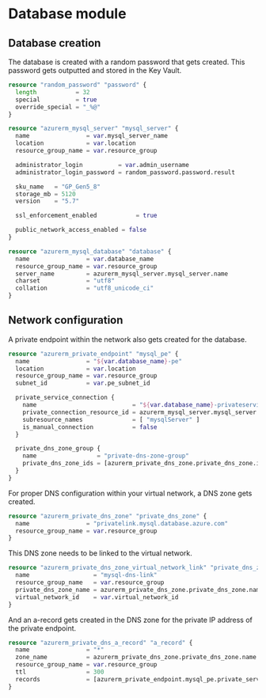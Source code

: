 # Database module

## Database creation

The database is created with a random password that gets created. This password gets outputted and stored in the Key Vault.

```terraform
resource "random_password" "password" {
  length           = 32
  special          = true
  override_special = "_%@"
}

resource "azurerm_mysql_server" "mysql_server" {
  name                = var.mysql_server_name
  location            = var.location
  resource_group_name = var.resource_group

  administrator_login          = var.admin_username
  administrator_login_password = random_password.password.result

  sku_name   = "GP_Gen5_8"
  storage_mb = 5120
  version    = "5.7"

  ssl_enforcement_enabled           = true

  public_network_access_enabled = false
}

resource "azurerm_mysql_database" "database" {
  name                = var.database_name
  resource_group_name = var.resource_group
  server_name         = azurerm_mysql_server.mysql_server.name
  charset             = "utf8"
  collation           = "utf8_unicode_ci"
}
```

## Network configuration

A private endpoint within the network also gets created for the database.

```terraform
resource "azurerm_private_endpoint" "mysql_pe" {
  name                = "${var.database_name}-pe"
  location            = var.location
  resource_group_name = var.resource_group
  subnet_id           = var.pe_subnet_id

  private_service_connection {
    name                           = "${var.database_name}-privateserviceconnection"
    private_connection_resource_id = azurerm_mysql_server.mysql_server.id
    subresource_names              = [ "mysqlServer" ]
    is_manual_connection           = false
  }

  private_dns_zone_group {
    name                 = "private-dns-zone-group"
    private_dns_zone_ids = [azurerm_private_dns_zone.private_dns_zone.id]
  }
}
```

For proper DNS configuration within your virtual network, a DNS zone gets created.

```terraform
resource "azurerm_private_dns_zone" "private_dns_zone" {
  name                = "privatelink.mysql.database.azure.com"
  resource_group_name = var.resource_group
}
```

This DNS zone needs to be linked to the virtual network.

```terraform
resource "azurerm_private_dns_zone_virtual_network_link" "private_dns_zone_link" {
  name                  = "mysql-dns-link"
  resource_group_name   = var.resource_group
  private_dns_zone_name = azurerm_private_dns_zone.private_dns_zone.name
  virtual_network_id    = var.virtual_network_id
}
```

And an a-record gets created in the DNS zone for the private IP address of the private endpoint.

```terraform
resource "azurerm_private_dns_a_record" "a_record" {
  name                = "*"
  zone_name           = azurerm_private_dns_zone.private_dns_zone.name
  resource_group_name = var.resource_group
  ttl                 = 300
  records             = [azurerm_private_endpoint.mysql_pe.private_service_connection[0].private_ip_address]
}
```
